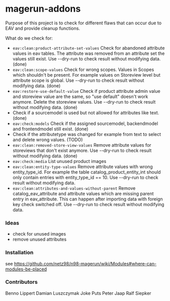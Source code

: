 # magerun-addons

Purpose of this project is to check for different flaws that can occur due to EAV and provide cleanup functions.

What do we check for:
* `eav:clean:product-attribute-set-values` Check for abandoned attribute values in eav tables. The attribute was removed from an attribute set the values still exist. Use --dry-run to check result without modifying data. (done)
* `eav:clean:scope-values` Check for wrong scopes. Values in Scopes which shouldn't be present. For example values on Storeview level but attribute scope is global. Use --dry-run to check result without modifying data. (done)
* `eav:restore-use-default-value` Check if product attribute admin value and storeview value are the same, so "use default" doesn't work anymore. Delete the storeview values. Use --dry-run to check result without modifying data. (done)
* Check if a sourcemodel is used but not allowed for attributes like text. (done)
* `eav:check:models` Check if the assigned sourcemodel, backendmodel and frontendmodel still exist. (done)
* Check if the attributetype was changed for example from text to select and delete wrong values. (TODO)
* `eav:clean:removed-store-view-values` Remove attribute values for storeviews that don't exist anymore. Use --dry-run to check result without modifying data. (done)
* `eav:check:media` List unused product images
* `eav:clean:entity-type-values` Remove attribute values with wrong entity_type_id. For example the table catalog_product_entity_int should only contain entries with entity_type_id == 10. Use --dry-run to check result without modifying data.
* `eav:clean:attributes-and-values-without-parent` Remove catalog_eav_attribute and attribute values which are missing parent entry in eav_attribute. This can happen after importing data with foreign key check switched off. Use --dry-run to check result without modifying data.

### Ideas

* check for unused images
* remove unused attributes

### Installation
see https://github.com/netz98/n98-magerun/wiki/Modules#where-can-modules-be-placed

### Contributors
Benno Lippert
Damian Luszczymak
Joke  Puts
Peter Jaap
Ralf Siepker
